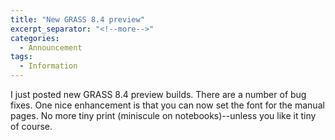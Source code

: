 ```yaml
---
title: "New GRASS 8.4 preview"
excerpt_separator: "<!--more-->"
categories:
  - Announcement
tags:
  - Information
---
```

<!-- Google tag (gtag.js) -->
<script async src="https://www.googletagmanager.com/gtag/js?id=G-9NBX5KDKM0"></script>
<script>
  window.dataLayer = window.dataLayer || [];
  function gtag(){dataLayer.push(arguments);}
  gtag('js', new Date());

  gtag('config', 'G-9NBX5KDKM0');
</script>

I just posted new GRASS 8.4 preview builds. There are a number of bug fixes. One nice enhancement is that you can now set the font for the manual pages. No more tiny print (miniscule on notebooks)--unless you like it tiny of course. 
